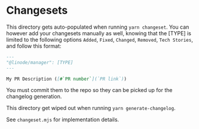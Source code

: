 # Changesets

This directory gets auto-populated when running `yarn changeset`.
You can however add your changesets manually as well, knowing that the [TYPE] is limited to the following options `Added`, `Fixed`, `Changed`, `Removed`, `Tech Stories`, and follow this format:

```md
---
"@linode/manager": [TYPE]
---

My PR Description ([#`PR number`](`PR link`))
```

You must commit them to the repo so they can be picked up for the changelog generation.

This directory get wiped out when running `yarn generate-changelog`.

See `changeset.mjs` for implementation details.